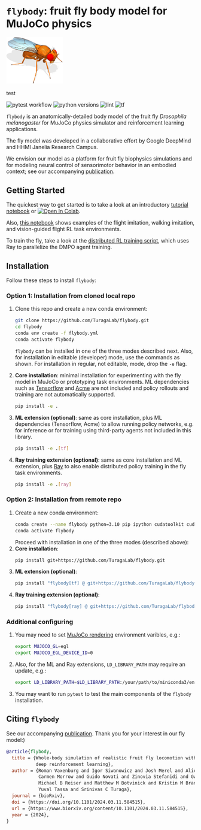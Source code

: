 # `flybody`: fruit fly body model for MuJoCo physics

<img src="fly-white.png" width="30%">

test

![pytest workflow](https://github.com/TuragaLab/flybody/actions/workflows/pytest.yml/badge.svg)
![python versions](https://github.com/TuragaLab/flybody/actions/workflows/pyversions.yml/badge.svg)
![lint](https://github.com/TuragaLab/flybody/actions/workflows/lint.yml/badge.svg)
![tf](https://github.com/TuragaLab/flybody/actions/workflows/tf-test.yml/badge.svg)

`flybody` is an anatomically-detailed body model of the fruit fly _Drosophila melanogaster_ for MuJoCo physics simulator and reinforcement learning applications. 

The fly model was developed in a collaborative effort by Google DeepMind and HHMI Janelia Research Campus. 

We envision our model as a platform for fruit fly biophysics simulations and for modeling neural control of sensorimotor behavior in an embodied context; see our accompanying [publication][paper].

## Getting Started

The quickest way to get started is to take a look at an introductory [tutorial notebook][tutorial] or [![Open In Colab](https://colab.research.google.com/assets/colab-badge.svg)][tutorial-colab].

Also, [this notebook][envs] shows examples of the flight imitation, walking imitation, and vision-guided flight RL task environments. 

To train the fly, take a look at the [distributed RL training script][ray-script], which uses Ray to parallelize the DMPO agent training.

[tutorial]: https://github.com/TuragaLab/flybody/blob/main/docs/getting-started.ipynb
[tutorial-colab]: https://colab.research.google.com/github/TuragaLab/flybody/blob/main/docs/getting-started.ipynb
[envs]: https://github.com/TuragaLab/flybody/blob/main/docs/fly-env-examples.ipynb
[ray-script]: https://github.com/TuragaLab/flybody/blob/main/flybody/train_dmpo_ray.py
[paper]: https://www.biorxiv.org/content/10.1101/2024.03.11.584515
[ray]: https://github.com/ray-project/ray
[tf]: https://github.com/tensorflow/tensorflow
[acme]: https://github.com/google-deepmind/acme
[mujoco-rendering]: https://github.com/google-deepmind/dm_control/tree/main?tab=readme-ov-file#rendering

## Installation

Follow these steps to install `flybody`:

### Option 1: Installation from cloned local repo

1. Clone this repo and create a new conda environment:
   ```bash
   git clone https://github.com/TuragaLab/flybody.git
   cd flybody
   conda env create -f flybody.yml
   conda activate flybody
   ```
   `flybody` can be installed in one of the three modes described next. Also, for installation in editable (developer) mode, use the commands as shown. For installation in regular, not editable, mode, drop the `-e` flag.
   
2. **Core installation**: minimal installation for experimenting with the
   fly model in MuJoCo or prototyping task environments. ML dependencies such as [Tensorflow][tf] and [Acme][acme] are not included and policy rollouts and training are not automatically supported.
   ```bash
   pip install -e .
   ```
   
3. **ML extension (optional)**: same as core installation, plus ML dependencies (Tensorflow, Acme) to allow running
   policy networks, e.g. for inference or for training using third-party agents not included in this library.
   ```bash
   pip install -e .[tf]
   ```

4. **Ray training extension (optional)**: same as core installation and ML extension, plus [Ray][ray] to also enable
   distributed policy training in the fly task environments.
   ```bash
   pip install -e .[ray]
   ```

### Option 2: Installation from remote repo
1. Create a new conda environment:
   ```bash
   conda create --name flybody python=3.10 pip ipython cudatoolkit cudnn=8.2.1=cuda11.3_0
   conda activate flybody
   ```
   Proceed with installation in one of the three modes (described above):
2. **Core installation**:
   ```bash
   pip install git+https://github.com/TuragaLab/flybody.git
   ```
3. **ML extension (optional)**:
   ```bash
   pip install "flybody[tf] @ git+https://github.com/TuragaLab/flybody.git"
   ```
5. **Ray training extension (optional)**:
   ```bash
   pip install "flybody[ray] @ git+https://github.com/TuragaLab/flybody.git"
   ```
   
### Additional configuring

1. You may need to set [MuJoCo rendering][mujoco-rendering] environment varibles, e.g.:
   ```bash
   export MUJOCO_GL=egl
   export MUJOCO_EGL_DEVICE_ID=0
   ```
2. Also, for the ML and Ray extensions, `LD_LIBRARY_PATH` may require an update, e.g.:
   ```bash
   export LD_LIBRARY_PATH=$LD_LIBRARY_PATH:/your/path/to/miniconda3/envs/flybody/lib
   ```

3. You may want to run `pytest` to test the main components of the `flybody` installation.

## Citing `flybody`
See our accompanying [publication][paper]. Thank you for your interest in our fly model:)
```bibtex
@article{flybody,
  title = {Whole-body simulation of realistic fruit fly locomotion with
           deep reinforcement learning},
  author = {Roman Vaxenburg and Igor Siwanowicz and Josh Merel and Alice A Robie and
            Carmen Morrow and Guido Novati and Zinovia Stefanidi and Gwyneth M Card and
            Michael B Reiser and Matthew M Botvinick and Kristin M Branson and
            Yuval Tassa and Srinivas C Turaga},
  journal = {bioRxiv},
  doi = {https://doi.org/10.1101/2024.03.11.584515},
  url = {https://www.biorxiv.org/content/10.1101/2024.03.11.584515},
  year = {2024},
}
```
